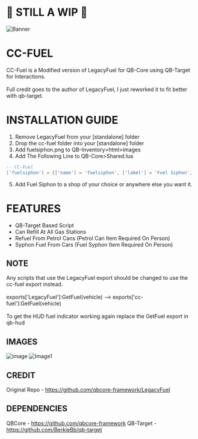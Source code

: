 <h1>🚧 STILL A WIP 🚧</h1>

![Banner](https://user-images.githubusercontent.com/89382232/135760706-97bc48d6-7c40-4b70-a0b7-779834173c85.png)

# CC-FUEL
CC-Fuel is a Modified version of LegacyFuel for QB-Core using QB-Target for Interactions.
<br>
<br>
Full credit goes to the author of LegacyFuel, I just reworked it to fit better with qb-target.

<h1>INSTALLATION GUIDE</h1>

1. Remove LegacyFuel from your [standalone] folder
2. Drop the cc-fuel folder into your [standalone] folder
3. Add fuelsiphon.png to QB-Inventory>html>images
4. Add The Following Line to QB-Core>Shared.lua

```lua
-- CC-Fuel
['fuelsiphon'] = {['name'] = 'fuelsiphon', ['label'] = 'Fuel Siphon', ['weight'] = 2500, ['type'] = 'item', ['image'] = 'fuelsiphon.png', ['unique'] = false, ['useable'] = false, ['shouldClose'] = false, ['combinable'] = nil, ['description'] = 'A fuel siphon to extract fuel from vehicles'},
```

5. Add Fuel Siphon to a shop of your choice or anywhere else you want it.

<h1>FEATURES</h1>

- QB-Target Based Script
- Can Refill At All Gas Stations
- Refuel From Petrol Cans (Petrol Can Item Required On Person)
- Syphon Fuel From Cars (Fuel Syphon Item Required On Person)


<h2>NOTE</h2>

Any scripts that use the LegacyFuel export should be changed to use the cc-fuel export instead.
<br>
<br>
exports['LegacyFuel']:GetFuel(vehicle) --> exports['cc-fuel']:GetFuel(vehicle)
<br>
<br>
To get the HUD fuel indicator working again replace the GetFuel export in qb-hud

<h2>IMAGES</h2>

![image](https://user-images.githubusercontent.com/46245557/135166635-562cf4fe-491c-4120-9bc0-dd7c919a3c00.png)
![Image1](https://user-images.githubusercontent.com/89382232/135759935-e459ef23-30c3-4e24-a9d1-293a6d12735c.png)


**CREDIT**
-----
Original Repo - https://github.com/qbcore-framework/LegacyFuel

**DEPENDENCIES**
-----

QBCore - https://github.com/qbcore-framework
QB-Target - https://github.com/BerkieBb/qb-target
